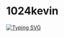 ﻿# 1024kevin

<a href="https://git.io/typing-svg"><img src="https://readme-typing-svg.herokuapp.com?font=Fira+Code&pause=1000&color=19ACF7&width=435&lines=%E6%B8%B8%E9%BE%99%E5%BD%93%E5%BD%92%E6%B5%B7%EF%BC%8C%E6%B5%B7%E4%B8%8D%E8%BF%8E%E6%88%91%E8%87%AA%E6%9D%A5%E4%B9%9F" alt="Typing SVG" /></a>
